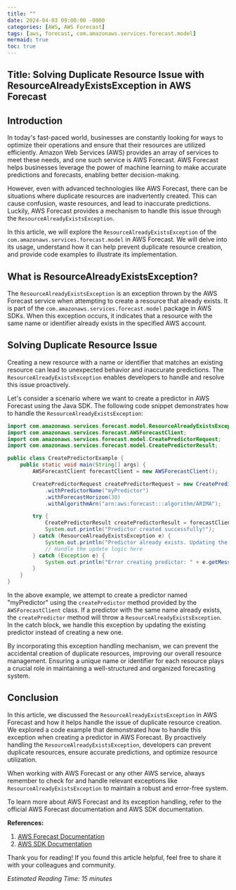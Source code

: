 ```yaml
---
title: ""
date: 2024-04-03 09:00:00 -0000
categories: [AWS, AWS Forecast]
tags: [aws, forecast, com.amazonaws.services.forecast.model]
mermaid: true
toc: true
---
```


## Title: Solving Duplicate Resource Issue with ResourceAlreadyExistsException in AWS Forecast

## Introduction

In today's fast-paced world, businesses are constantly looking for ways to optimize their operations and ensure that their resources are utilized efficiently. Amazon Web Services (AWS) provides an array of services to meet these needs, and one such service is AWS Forecast. AWS Forecast helps businesses leverage the power of machine learning to make accurate predictions and forecasts, enabling better decision-making.

However, even with advanced technologies like AWS Forecast, there can be situations where duplicate resources are inadvertently created. This can cause confusion, waste resources, and lead to inaccurate predictions. Luckily, AWS Forecast provides a mechanism to handle this issue through the `ResourceAlreadyExistsException`.

In this article, we will explore the `ResourceAlreadyExistsException` of the `com.amazonaws.services.forecast.model` in AWS Forecast. We will delve into its usage, understand how it can help prevent duplicate resource creation, and provide code examples to illustrate its implementation.

## What is ResourceAlreadyExistsException?

The `ResourceAlreadyExistsException` is an exception thrown by the AWS Forecast service when attempting to create a resource that already exists. It is part of the `com.amazonaws.services.forecast.model` package in AWS SDKs. When this exception occurs, it indicates that a resource with the same name or identifier already exists in the specified AWS account.

## Solving Duplicate Resource Issue

Creating a new resource with a name or identifier that matches an existing resource can lead to unexpected behavior and inaccurate predictions. The `ResourceAlreadyExistsException` enables developers to handle and resolve this issue proactively.

Let's consider a scenario where we want to create a predictor in AWS Forecast using the Java SDK. The following code snippet demonstrates how to handle the `ResourceAlreadyExistsException`:

```java
import com.amazonaws.services.forecast.model.ResourceAlreadyExistsException;
import com.amazonaws.services.forecast.AWSForecastClient;
import com.amazonaws.services.forecast.model.CreatePredictorRequest;
import com.amazonaws.services.forecast.model.CreatePredictorResult;

public class CreatePredictorExample {
    public static void main(String[] args) {
        AWSForecastClient forecastClient = new AWSForecastClient();

        CreatePredictorRequest createPredictorRequest = new CreatePredictorRequest()
            .withPredictorName("myPredictor")
            .withForecastHorizon(30)
            .withAlgorithmArn("arn:aws:forecast:::algorithm/ARIMA");

        try {
            CreatePredictorResult createPredictorResult = forecastClient.createPredictor(createPredictorRequest);
            System.out.println("Predictor created successfully!");
        } catch (ResourceAlreadyExistsException e) {
            System.out.println("Predictor already exists. Updating the existing one...");
            // Handle the update logic here
        } catch (Exception e) {
            System.out.println("Error creating predictor: " + e.getMessage());
        }
    }
}
```

In the above example, we attempt to create a predictor named "myPredictor" using the `createPredictor` method provided by the `AWSForecastClient` class. If a predictor with the same name already exists, the `createPredictor` method will throw a `ResourceAlreadyExistsException`. In the catch block, we handle this exception by updating the existing predictor instead of creating a new one.

By incorporating this exception handling mechanism, we can prevent the accidental creation of duplicate resources, improving our overall resource management. Ensuring a unique name or identifier for each resource plays a crucial role in maintaining a well-structured and organized forecasting system.

## Conclusion

In this article, we discussed the `ResourceAlreadyExistsException` in AWS Forecast and how it helps handle the issue of duplicate resource creation. We explored a code example that demonstrated how to handle this exception when creating a predictor in AWS Forecast. By proactively handling the `ResourceAlreadyExistsException`, developers can prevent duplicate resources, ensure accurate predictions, and optimize resource utilization.

When working with AWS Forecast or any other AWS service, always remember to check for and handle relevant exceptions like `ResourceAlreadyExistsException` to maintain a robust and error-free system.

To learn more about AWS Forecast and its exception handling, refer to the official AWS Forecast documentation and AWS SDK documentation.

**References:**
1. [AWS Forecast Documentation](https://docs.aws.amazon.com/forecast/latest/dg/what-is-forecast.html)
2. [AWS SDK Documentation](https://aws.amazon.com/sdk-for-java/)

Thank you for reading! If you found this article helpful, feel free to share it with your colleagues and community.

*Estimated Reading Time: 15 minutes*